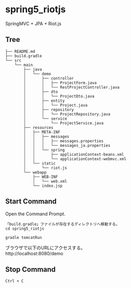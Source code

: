 # spring5_riotjs
SpringMVC + JPA + Riot.js

## Tree
```
├── README.md
├── build.gradle
└── src
    └── main
        ├── java
        │   └── demo
        │       ├── controller
        │       │   ├── ProjectForm.java
        │       │   └── RestProjectController.java
        │       ├── dto
        │       │   └── ProjectDto.java
        │       ├── entity
        │       │   └── Project.java
        │       ├── repository
        │       │   └── ProjectRepository.java
        │       └── service
        │           └── ProjectService.java
        ├── resources
        │   ├── META-INF
        │   │   ├── messages
        │   │   │   ├── messages.properties
        │   │   │   └── messages_ja.properties
        │   │   └── spring
        │   │       ├── applicationContext-beans.xml
        │   │       └── applicationContext-webmvc.xml
        │   └── static
        │       └── riot.js
        └── webapp
            ├── WEB-INF
            │   └── web.xml
            └── index.jsp
```

## Start Command
Open the Command Prompt.  
```
「build.gradle」ファイルが存在するディレクトリへ移動する。
cd spring5_riotjs
```
```
gradle tomcatRun
```
ブラウザで以下のURLにアクセスする。  
http://localhost:8080/demo  

## Stop Command
```
Ctrl + C
```
